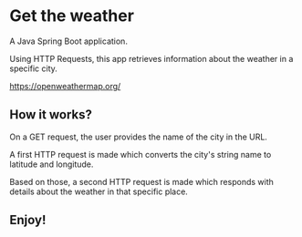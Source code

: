 # Get the weather

A Java Spring Boot application.

Using HTTP Requests, this app retrieves information about the weather in a specific city.

https://openweathermap.org/

## How it works?

On a GET request, the user provides the name of the city in the URL.

A first HTTP request is made which converts the city's string name to latitude and longitude.

Based on those, a second HTTP request is made which responds with details about the weather in that specific place.

## Enjoy!
